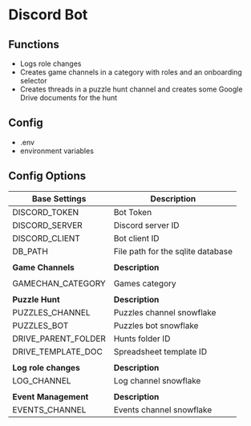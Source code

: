 # Discord Bot

## Functions
- Logs role changes
- Creates game channels in a category with roles and an onboarding selector
- Creates threads in a puzzle hunt channel and creates some Google Drive documents for the hunt

## Config
  - .env
  - environment variables

## Config Options

| **Base Settings**    | **Description**                   |
|----------------------|-----------------------------------|
| DISCORD_TOKEN        | Bot Token                         |
| DISCORD_SERVER       | Discord server ID                 |
| DISCORD_CLIENT       | Bot client ID                     |
| DB_PATH              | File path for the sqlite database |
|                      |                                   |
| **Game Channels**    | **Description**                   |
|                      |                                   |
| GAMECHAN_CATEGORY    | Games category                    |
|                      |                                   |
| **Puzzle Hunt**      | **Description**                   |
| PUZZLES_CHANNEL      | Puzzles channel snowflake         |
| PUZZLES_BOT          | Puzzles bot snowflake             |
| DRIVE_PARENT_FOLDER  | Hunts folder ID                   |
| DRIVE_TEMPLATE_DOC   | Spreadsheet template ID           |
|                      |                                   |
| **Log role changes** | **Description**                   |
| LOG_CHANNEL          | Log channel snowflake             |
|                      |                                   |
| **Event Management** | **Description**                   |
| EVENTS_CHANNEL       | Events channel snowflake          |
